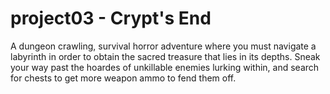 # project03 - Crypt's End
A dungeon crawling, survival horror adventure where you must navigate a labyrinth in order to obtain the sacred treasure that lies in its depths. 
Sneak your way past the hoardes of unkillable enemies lurking within, and search for chests to get more weapon ammo to fend them off. 
